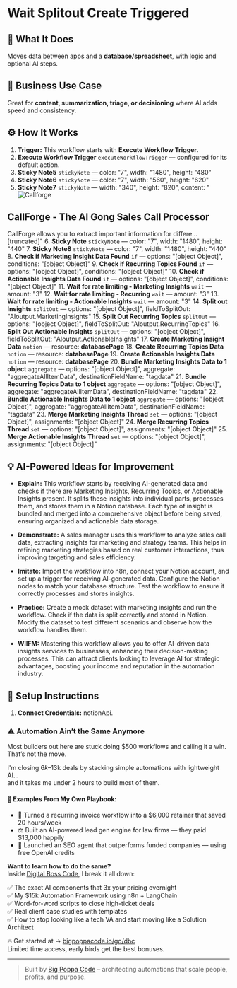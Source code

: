 # Wait Splitout Create Triggered
## 🚀 What It Does
Moves data between apps and a **database/spreadsheet**, with logic and optional AI steps.

## 💼 Business Use Case
Great for **content, summarization, triage, or decisioning** where AI adds speed and consistency.

## ⚙️ How It Works
1. **Trigger:** This workflow starts with **Execute Workflow Trigger**.
2. **Execute Workflow Trigger** `executeWorkflowTrigger` — configured for its default action.
3. **Sticky Note5** `stickyNote` — color: "7", width: "1480", height: "480"
4. **Sticky Note6** `stickyNote` — color: "7", width: "560", height: "620"
5. **Sticky Note7** `stickyNote` — width: "340", height: "820", content: "![Callforge](https://uploads.n8n.io/templates/callforgeshadow.png)
## CallForge - The AI Gong Sales Call Processor
CallForge allows you to extract important information for differe…[truncated]"
6. **Sticky Note** `stickyNote` — color: "7", width: "1480", height: "440"
7. **Sticky Note8** `stickyNote` — color: "7", width: "1480", height: "440"
8. **Check if Marketing Insight Data Found** `if` — options: "[object Object]", conditions: "[object Object]"
9. **Check if Recurring Topics Found** `if` — options: "[object Object]", conditions: "[object Object]"
10. **Check if Actionable Insights Data Found** `if` — options: "[object Object]", conditions: "[object Object]"
11. **Wait for rate limiting - Marketing Insights** `wait` — amount: "3"
12. **Wait for rate limiting - Recurring** `wait` — amount: "3"
13. **Wait for rate limiting - Actionable Insights** `wait` — amount: "3"
14. **Split out Insights** `splitOut` — options: "[object Object]", fieldToSplitOut: "AIoutput.MarketingInsights"
15. **Split Out Recurring Topics** `splitOut` — options: "[object Object]", fieldToSplitOut: "AIoutput.RecurringTopics"
16. **Split Out Actionable Insights** `splitOut` — options: "[object Object]", fieldToSplitOut: "AIoutput.ActionableInsights"
17. **Create Marketing Insight Data** `notion` — resource: **databasePage**
18. **Create Recurring Topics Data** `notion` — resource: **databasePage**
19. **Create Actionable Insights Data** `notion` — resource: **databasePage**
20. **Bundle Marketing Insights Data to 1 object** `aggregate` — options: "[object Object]", aggregate: "aggregateAllItemData", destinationFieldName: "tagdata"
21. **Bundle Recurring Topics Data to 1 object** `aggregate` — options: "[object Object]", aggregate: "aggregateAllItemData", destinationFieldName: "tagdata"
22. **Bundle Actionable Insights Data to 1 object** `aggregate` — options: "[object Object]", aggregate: "aggregateAllItemData", destinationFieldName: "tagdata"
23. **Merge Marketing Insights Thread** `set` — options: "[object Object]", assignments: "[object Object]"
24. **Merge Recurring Topics Thread** `set` — options: "[object Object]", assignments: "[object Object]"
25. **Merge Actionable Insights Thread** `set` — options: "[object Object]", assignments: "[object Object]"

## 💡 AI-Powered Ideas for Improvement
- **Explain:** This workflow starts by receiving AI-generated data and checks if there are Marketing Insights, Recurring Topics, or Actionable Insights present. It splits these insights into individual parts, processes them, and stores them in a Notion database. Each type of insight is bundled and merged into a comprehensive object before being saved, ensuring organized and actionable data storage.
  
- **Demonstrate:** A sales manager uses this workflow to analyze sales call data, extracting insights for marketing and strategy teams. This helps in refining marketing strategies based on real customer interactions, thus improving targeting and sales efficiency.

- **Imitate:** Import the workflow into n8n, connect your Notion account, and set up a trigger for receiving AI-generated data. Configure the Notion nodes to match your database structure. Test the workflow to ensure it correctly processes and stores insights.

- **Practice:** Create a mock dataset with marketing insights and run the workflow. Check if the data is split correctly and stored in Notion. Modify the dataset to test different scenarios and observe how the workflow handles them.

- **WIIFM:** Mastering this workflow allows you to offer AI-driven data insights services to businesses, enhancing their decision-making processes. This can attract clients looking to leverage AI for strategic advantages, boosting your income and reputation in the automation industry.

## 🔧 Setup Instructions
1. **Connect Credentials:** notionApi.

### ⚠️ Automation Ain’t the Same Anymore

Most builders out here are stuck doing $500 workflows and calling it a win.  
That’s not the move.  

I'm closing $6k–$13k deals by stacking simple automations with lightweight AI...  
and it takes me under 2 hours to build most of them.

#### 🧠 Examples From My Own Playbook:
- 🔁 Turned a recurring invoice workflow into a $6,000 retainer that saved 20 hours/week  
- ⚖️ Built an AI-powered lead gen engine for law firms — they paid $13,000 happily  
- 🚀 Launched an SEO agent that outperforms funded companies — using free OpenAI credits  

**Want to learn how to do the same?**  
Inside [Digital Boss Code](https://bigpoppacode.io/go/dbc), I break it all down:

✅ The exact AI components that 3x your pricing overnight  
✅ My $15k Automation Framework using n8n + LangChain  
✅ Word-for-word scripts to close high-ticket deals  
✅ Real client case studies with templates  
✅ How to stop looking like a tech VA and start moving like a Solution Architect  

🔥 Get started at → [bigpoppacode.io/go/dbc](https://bigpoppacode.io/go/dbc)  
Limited time access, early birds get the best bonuses.

---
> Built by [Big Poppa Code](https://bigpoppacode.io) – architecting automations that scale people, profits, and purpose.
